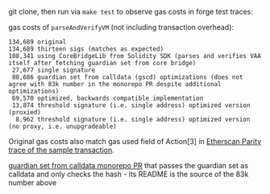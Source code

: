 git clone, then run via `make test` to observe gas costs in forge test traces:

gas costs of `parseAndVerifyVM` (not including transaction overhead):
```
134,689 original
134,689 thirteen sigs (matches as expected)
108,341 using CoreBridgeLib from Solidity SDK (parses and verifies VAA itself after fetching guardian set from core bridge)
 27,677 single signature
 88,686 guardian set from calldata (gscd) optimizations (does not agree with 83k number in the monorepo PR despite additional optimizations)
 69,570 optimized, backwards compatible implementation
 13,874 threshold signature (i.e. single address) optimized version (proxied)
  8,962 threshold signature (i.e. single address) optimized version (no proxy, i.e. unupgradeable)
```

Original gas costs also match gas used field of Action[3] in [Etherscan Parity trace of the sample transaction](https://etherscan.io/vmtrace?txhash=0xedd3ac96bc37961cce21a33fd50449dba257737c168006b40aa65496aaf92449&type=parity).

[guardian set from calldata monorepo PR](https://github.com/wormhole-foundation/wormhole/pull/3366) that passes the guardian set as calldata and only checks the hash - its README is the source of the 83k number above
